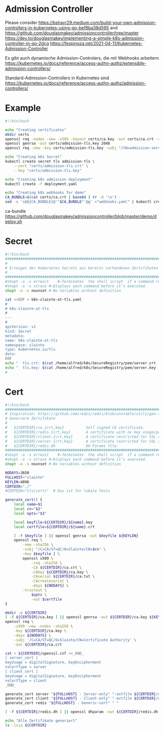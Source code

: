 # Admission Controller

Please consider https://bshayr29.medium.com/build-your-own-admission-controllers-in-kubernetes-using-go-bef8ba38d595
and https://github.com/douglasmakey/admissioncontroller/tree/master
https://dev.to/douglasmakey/implementing-a-simple-k8s-admission-controller-in-go-2dcg
https://fespinoza.net/2021-04-11/Kubernetes-Admission-Controller

Es gibt auch dynamische Admission-Controlers, die mit Webhooks arbeitern https://kubernetes.io/docs/reference/access-authn-authz/extensible-admission-controllers/

Standard-Admission-Controllers in Kubernetes sind  https://kubernetes.io/docs/reference/access-authn-authz/admission-controllers/

# Example

````bash
#!/bin/bash

echo "Creating certificates"
mkdir certs
openssl req -nodes -new -x509 -keyout certs/ca.key -out certs/ca.crt -subj "/CN=Admission Controller Demo"
openssl genrsa -out certs/admission-tls.key 2048
openssl req -new -key certs/admission-tls.key -subj "/CN=admission-server.default.svc" | openssl x509 -req -CA certs/ca.crt -CAkey certs/ca.key -CAcreateserial -out certs/admission-tls.crt

echo "Creating k8s Secret"
kubectl create secret tls admission-tls \
    --cert "certs/admission-tls.crt" \
    --key "certs/admission-tls.key"

echo "Creating k8s admission deployment"
kubectl create -f deployment.yaml

echo "Creating k8s webhooks for demo"
CA_BUNDLE=$(cat certs/ca.crt | base64 | tr -d '\n')
sed -e 's@${CA_BUNDLE}@'"$CA_BUNDLE"'@g' <"webhooks.yaml" | kubectl create -f -
````


ca-bundle https://github.com/douglasmakey/admissioncontroller/blob/master/demo/deploy.sh

# Secret

````bash
#!/bin/bash
############################################################################################
#
# Erzeugen der Kubernetes Secrets aus bereits vorhandenen Zertifikaten
#
############################################################################################
#shopt -o -s errexit    #—Terminates  the shell script  if a command returns an error code.
#shopt -o -s xtrace #—Displays each command before it’s executed.
shopt -o -s nounset #-No Variables without definition

cat <<EOF > k8s-slainte-at-tls.yaml
#
# k8s-slainte-at-tls
#
---
#
apiVersion: v1
kind: Secret
metadata:
name: k8s-slainte-at-tls
namespace: slainte
type: kubernetes.io/tls
data:
EOF
echo "  tls.crt: $(cat /home/alfred/k8s/SecureRegistry/pem/server.crt | base64 -w 0)"  >> k8s-slainte-at-tls.yaml
echo "  tls.key: $(cat /home/alfred/k8s/SecureRegistry/pem/server.key | base64 -w 0)" >> k8s-slainte-at-tls.yaml
#
````

# Cert

````bash
#!/bin/bash
############################################################################################
# Inspiration: https://github.com/redis/redis/blob/unstable/utils/gen-test-certs.sh
# Generiere Zertifikate
#
#   ${CERTDIR}/ca.{crt,key}          Self signed CA certificate.
#   ${CERTDIR}/redis.{crt,key}       A certificate with no key usage/policy restrictions.
#   ${CERTDIR}/client.{crt,key}      A certificate restricted for SSL client usage.
#   ${CERTDIR}/server.{crt,key}      A certificate restricted for SSL server usage.
#   ${CERTDIR}/redis.dh              DH Params file.
############################################################################################
#shopt -o -s errexit    #—Terminates  the shell script  if a command returns an error code.
#shopt -o -s xtrace #—Displays each command before it’s executed.
shopt -o -s nounset #-No Variables without definition

NODAYS=3650
FULLHOST="slainte"
KEYLEN=4096
CERTDIR="./"
#CERTDIR="tls/certs"  # Das ist für lokale Tests

generate_cert() {
    local name=$1
    local cn="$2"
    local opts="$3"

    local keyfile=${CERTDIR}/${name}.key
    local certfile=${CERTDIR}/${name}.crt

    [ -f $keyfile ] || openssl genrsa -out $keyfile ${KEYLEN}
    openssl req \
        -new -sha256 \
        -subj "/C=CA/ST=QC/O=Slainte/CN=$cn" \
        -key $keyfile | \
        openssl x509 \
            -req -sha256 \
            -CA ${CERTDIR}/ca.crt \
            -CAkey ${CERTDIR}/ca.key \
            -CAserial ${CERTDIR}/ca.txt \
            -CAcreateserial \
            -days ${NODAYS} \
	    -trustout \
            $opts \
            -out $certfile
}

mkdir -p ${CERTDIR}
[ -f ${CERTDIR}/ca.key ] || openssl genrsa -out ${CERTDIR}/ca.key ${KEYLEN}
openssl req \
    -x509 -new -nodes -sha256 \
    -key ${CERTDIR}/ca.key \
    -days ${NODAYS} \
    -subj '/C=CA/ST=QC/O=Slainte/CN=Certificate Authority' \
    -out ${CERTDIR}/ca.crt

cat > ${CERTDIR}/openssl.cnf <<_END_
[ server_cert ]
keyUsage = digitalSignature, keyEncipherment
nsCertType = server
[ client_cert ]
keyUsage = digitalSignature, keyEncipherment
nsCertType = client
_END_

generate_cert server "${FULLHOST} - Server-only" "-extfile ${CERTDIR}/openssl.cnf -extensions server_cert"
generate_cert client "${FULLHOST} - Client-only" "-extfile ${CERTDIR}/openssl.cnf -extensions client_cert"
generate_cert redis "${FULLHOST} - Generic-cert" " "

[ -f ${CERTDIR}/redis.dh ] || openssl dhparam -out ${CERTDIR}/redis.dh 1024

echo "Alle Zertifikate generiert"
ls -lsia ${CERTDIR}

````

